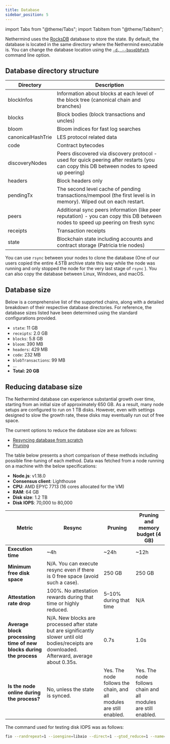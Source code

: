 ```yaml
---
title: Database
sidebar_position: 5
---
```


import Tabs from "@theme/Tabs";
import TabItem from "@theme/TabItem";

Nethermind uses the [RocksDB](https://rocksdb.org) database to store the state. By default, the database is located in the
same directory where the Nethermind executable is. You can change the database location using the [`-d, --baseDbPath`](configuration.md#db-dir) command line option.

## Database directory structure

| Directory         | Description                                                                                                                              |
| ----------------- | ---------------------------------------------------------------------------------------------------------------------------------------- |
| blockInfos        | Information about blocks at each level of the block tree (canonical chain and branches)                                                  |
| blocks            | Block bodies (block transactions and uncles)                                                                                             |
| bloom             | Bloom indices for fast log searches                                                                                                      |
| canonicalHashTrie | LES protocol related data                                                                                                                |
| code              | Contract bytecodes                                                                                                                       |
| discoveryNodes    | Peers discovered via discovery protocol - used for quick peering after restarts (you can copy this DB between nodes to speed up peering) |
| headers           | Block headers only                                                                                                                       |
| pendingTx         | The second level cache of pending transactions/mempool (the first level is in memory). Wiped out on each restart.                        |
| peers             | Additional sync peers information (like peer reputation) - you can copy this DB between nodes to speed up peering on fresh sync          |
| receipts          | Transaction receipts                                                                                                                     |
| state             | Blockchain state including accounts and contract storage (Patricia trie nodes)                                                           |

You can use `rsync` between your nodes to clone the database (One of our users copied the entire 4.5TB archive state this
way while the node was running and only stopped the node for the very last stage of `rsync` ). You can also copy
the database between Linux, Windows, and macOS.

## Database size

Below is a comprehensive list of the supported chains, along with a detailed breakdown of their respective database directories. For reference, the database sizes listed have been determined using the standard configurations provided.

<!--[start autogen]-->

<Tabs>
<TabItem value="hoodi" label="Hoodi">

- `state`: 11 GB
- `receipts`: 2.0 GB
- `blocks`: 5.8 GB
- `bloom`: 390 MB
- `headers`: 429 MB
- `code`: 232 MB
- `blobTransactions`: 99 MB
- ...
- **Total: 20 GB**

</TabItem>
</Tabs>

<!--[end autogen]-->

## Reducing database size

The Nethermind database can experience substantial growth over time, starting from an initial size of approximately 650
GB. As a result, many node setups are configured to run on 1 TB disks. However, even with settings
designed to slow the growth rate, these disks may eventually run out of free space.

The current options to reduce the database size are as follows:

- [Resyncing database from scratch](sync.md#resync)
- [Pruning](pruning.md)

The table below presents a short comparison of these methods including possible fine-tuning of each method. Data was
fetched from a node running on a machine with the below specifications:

- **Node.js**: v1.18.0
- **Consensus client**: Lighthouse
- **CPU**: AMD EPYC 7713 (16 cores allocated for the VM)
- **RAM**: 64 GB
- **Disk size**: 1.2 TB
- **Disk IOPS**: 70,000 to 80,000

| Metric                                                             | Resync                                                                                                                                           | Pruning                                                             | Pruning and memory budget (4 GB)                               |
| ------------------------------------------------------------------ | ------------------------------------------------------------------------------------------------------------------------------------------------ | ------------------------------------------------------------------- | -------------------------------------------------------------- |
| **Execution time**                                                 | ~4h                                                                                                                                              | ~24h                                                                | ~12h                                                           |
| **Minimum free disk space**                                        | N/A. You can execute resync even if there is 0 free space (avoid such a case).                                                                   | 250 GB                                                              | 250 GB                                                         |
| **Attestation rate drop**                                          | 100%. No attestation rewards during that time or highly reduced.                                                                                 | 5–10% during that time                                              | N/A                                                            |
| **Average block processing time of new blocks during the process** | N/A. New blocks are processed after state but are significantly slower until old bodies/receipts are downloaded. Afterward, average about 0.35s. | 0.7s                                                                | 1.0s                                                           |
| **Is the node online during the process?**                         | No, unless the state is synced.                                                                                                                  | Yes. The node follows the chain, and all modules are still enabled. | Yes. The node follows chain and all modules are still enabled. |

The command used for testing disk IOPS was as follows:

```bash
fio --randrepeat=1 --ioengine=libaio --direct=1 --gtod_reduce=1 --name=test --filename=test --bs=4k --iodepth=64 --size=4G --readwrite=randrw
```
